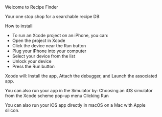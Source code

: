 Welcome to Recipe Finder

Your one stop shop for a searchable recipe DB

How to install
- To run an Xcode project on an iPhone, you can: 
- Open the project in Xcode 
- Click the device near the Run button 
- Plug your iPhone into your computer 
- Select your device from the list 
- Unlock your device 
- Press the Run button 

Xcode will: Install the app, Attach the debugger, and Launch the associated app. 

You can also run your app in the Simulator by:
Choosing an iOS simulator from the Xcode scheme pop-up menu
Clicking Run 

You can also run your iOS app directly in macOS on a Mac with Apple silicon.
